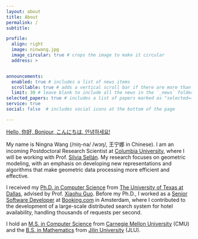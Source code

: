 ```yaml
---
layout: about
title: About
permalink: /
subtitle: 

profile:
  align: right
  image: ninwang.jpg
  image_circular: true # crops the image to make it circular
  address: >


announcements:
  enabled: true # includes a list of news items
  scrollable: true # adds a vertical scroll bar if there are more than 3 news items
  limit: 30 # leave blank to include all the news in the `_news` folder
selected_papers: true # includes a list of papers marked as "selected={true}"
service: true
social: false  # includes social icons at the bottom of the page

---
```

<a href='#'>Hello, 你好, Bonjour, こんにちは, 안녕하세요!</a>
 
My name is Ningna Wang (/niŋ-na/ /wɔŋ/, 王宁娜 in Chinese). I am an incoming Postdoctoral Research Scientist at [Columbia University](https://www.columbia.edu/), where I will be working with Prof. [Silvia Sellán](https://www.silviasellan.com/). My research focuses on geometric modeling, with an emphasis on developing new representations and algorithms that make geometric data processing more efficient and effective.

I received my [Ph.D. in Computer Science](https://cs.utdallas.edu/) from [The University of Texas at Dallas](https://www.utdallas.edu/), advised by Prof. [Xiaohu Guo](https://personal.utdallas.edu/~xguo/). Before my Ph.D., I worked as a [Senior Software Developer](https://careers.booking.com/teams/engineering/) at [Booking.com](https://www.booking.com/) in Amsterdam, where I contributed to the development of a large-scale distributed search system for hotel availability, handling thousands of requests per second. 
<!-- I hold an **M.S. in Computer Science** from [Carnegie Mellon University](https://www.cmu.edu/) and a **B.S. in Mathematics** from [Jilin University](https://math.jlu.edu.cn/English/Home.htm). -->
I hold an [M.S. in Computer Science](https://www.lti.cs.cmu.edu/) from [Carnegie Mellon University](https://www.cmu.edu/) (CMU) and the [B.S. in Mathematics](https://math.jlu.edu.cn/English/About_Us/Introduction.htm) from [Jilin University](https://math.jlu.edu.cn/English/Home.htm) (JLU).




